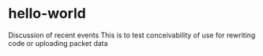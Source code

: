 # hello-world
Discussion of recent events
This is to test conceivability of use for rewriting code or uploading packet data
